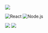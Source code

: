 <!--
**small-j/small-j** is a ✨ _special_ ✨ repository because its `README.md` (this file) appears on your GitHub profile.

Here are some ideas to get you started:

- 🔭 I’m currently working on ...
- 🌱 I’m currently learning ...
- 👯 I’m looking to collaborate on ...
- 🤔 I’m looking for help with ...
- 💬 Ask me about ...
- 📫 How to reach me: ...
- 😄 Pronouns: ...
- ⚡ Fun fact: ...
-->
![](https://api.gitofolio.com/portfolio/14/17)


![React](https://img.shields.io/badge/-React-white?logo=React&style=for-the-badge)
![Node.js](https://img.shields.io/badge/-Node.js-white?logo=Node.js&style=for-the-badge)


![](https://img.shields.io/badge/--white?logo=JavaScript&style=for-the-badge)
![](https://img.shields.io/badge/--white?logo=TypeScript&style=for-the-badge)
